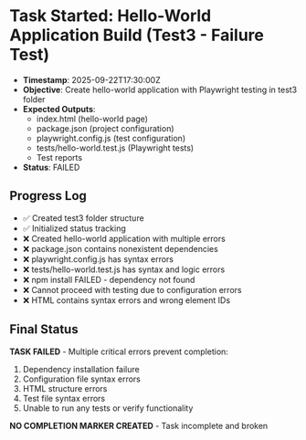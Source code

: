 # Task Started: Hello-World Application Build (Test3 - Failure Test)

- **Timestamp**: 2025-09-22T17:30:00Z
- **Objective**: Create hello-world application with Playwright testing in test3 folder
- **Expected Outputs**: 
  - index.html (hello-world page)
  - package.json (project configuration)
  - playwright.config.js (test configuration)
  - tests/hello-world.test.js (Playwright tests)
  - Test reports
- **Status**: FAILED

## Progress Log
- ✅ Created test3 folder structure
- ✅ Initialized status tracking
- ❌ Created hello-world application with multiple errors
- ❌ package.json contains nonexistent dependencies
- ❌ playwright.config.js has syntax errors
- ❌ tests/hello-world.test.js has syntax and logic errors
- ❌ npm install FAILED - dependency not found
- ❌ Cannot proceed with testing due to configuration errors
- ❌ HTML contains syntax errors and wrong element IDs

## Final Status
**TASK FAILED** - Multiple critical errors prevent completion:
1. Dependency installation failure
2. Configuration file syntax errors  
3. HTML structure errors
4. Test file syntax errors
5. Unable to run any tests or verify functionality

**NO COMPLETION MARKER CREATED** - Task incomplete and broken